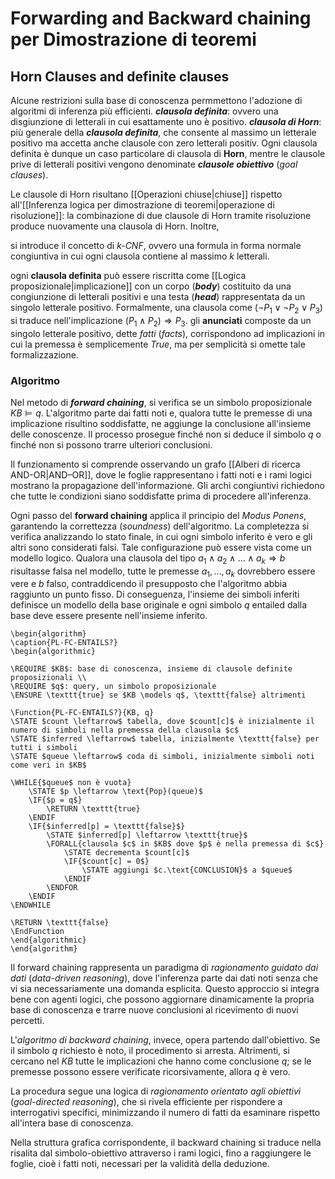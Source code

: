 # Forwarding and Backward chaining per Dimostrazione di teoremi
## Horn Clauses and definite clauses
Alcune restrizioni sulla base di conoscenza permmettono l'adozione di algoritmi di inferenza più efficienti.
***clausola definita***: ovvero una disgiunzione di letterali in cui esattamente uno è positivo.
***clausola di Horn***: più generale della ***clausola definita***, che consente al massimo un letterale positivo ma accetta anche clausole con zero letterali positiv. 
Ogni clausola definita è dunque un caso particolare di clausola di **Horn**, mentre le clausole prive di letterali positivi vengono denominate ***clausole obiettivo*** (*goal clauses*).

Le clausole di Horn risultano [[Operazioni chiuse|chiuse]] rispetto all'[[Inferenza logica per dimostrazione di teoremi|operazione di risoluzione]]: la combinazione di due clausole di Horn tramite risoluzione produce nuovamente una clausola di Horn. Inoltre, 

si introduce il concetto di *k-CNF*, ovvero una formula in forma normale congiuntiva in cui ogni clausola contiene al massimo $k$ letterali.


ogni **clausola definita** può essere riscritta come [[Logica proposizionale|implicazione]] con un corpo (***body***) costituito da una congiunzione di letterali positivi e una testa (***head***) rappresentata da un singolo letterale positivo. Formalmente, una clausola come $(\neg P_1 \lor \neg P_2 \lor P_3)$ si traduce nell'implicazione $(P_1 \land P_2) \Rightarrow P_3$. gli **anunciati** composte da un singolo letterale positivo, dette *fatti* (*facts*), corrispondono ad implicazioni in cui la premessa è semplicemente $True$, ma per semplicità si omette tale formalizzazione.

### Algoritmo


Nel metodo di ***forward chaining***, si verifica se un simbolo proposizionale $KB \models q$. L'algoritmo parte dai fatti noti e, qualora tutte le premesse di una implicazione risultino soddisfatte, ne aggiunge la conclusione all'insieme delle conoscenze. Il processo prosegue finché non si deduce il simbolo $q$ o finché non si possono trarre ulteriori conclusioni.

Il funzionamento si comprende osservando un grafo [[Alberi di ricerca AND-OR|AND–OR]], dove le foglie rappresentano i fatti noti e i rami logici mostrano la propagazione dell'informazione. Gli archi congiuntivi richiedono che tutte le condizioni siano soddisfatte prima di procedere all'inferenza.

Ogni passo del **forward chaining** applica il principio del *Modus Ponens*, garantendo la correttezza (*soundness*) dell'algoritmo. La completezza si verifica analizzando lo stato finale, in cui ogni simbolo inferito è vero e gli altri sono considerati falsi. Tale configurazione può essere vista come un modello logico. Qualora una clausola del tipo $a_1 \land a_2 \land \dots \land a_k \Rightarrow b$ risultasse falsa nel modello, tutte le premesse $a_1, \dots, a_k$ dovrebbero essere vere e $b$ falso, contraddicendo il presupposto che l'algoritmo abbia raggiunto un punto fisso. Di conseguenza, l'insieme dei simboli inferiti definisce un modello della base originale e ogni simbolo $q$ entailed dalla base deve essere presente nell'insieme inferito.

```pseudo
\begin{algorithm}
\caption{PL-FC-ENTAILS?}
\begin{algorithmic}

\REQUIRE $KB$: base di conoscenza, insieme di clausole definite proposizionali \\
\REQUIRE $q$: query, un simbolo proposizionale
\ENSURE \texttt{true} se $KB \models q$, \texttt{false} altrimenti

\Function{PL-FC-ENTAILS?}{KB, q}
\STATE $count \leftarrow$ tabella, dove $count[c]$ è inizialmente il numero di simboli nella premessa della clausola $c$
\STATE $inferred \leftarrow$ tabella, inizialmente \texttt{false} per tutti i simboli
\STATE $queue \leftarrow$ coda di simboli, inizialmente simboli noti come veri in $KB$

\WHILE{$queue$ non è vuota}
    \STATE $p \leftarrow \text{Pop}(queue)$
    \IF{$p = q$}
        \RETURN \texttt{true}
    \ENDIF
    \IF{$inferred[p] = \texttt{false}$}
        \STATE $inferred[p] \leftarrow \texttt{true}$
        \FORALL{clausola $c$ in $KB$ dove $p$ è nella premessa di $c$}
            \STATE decrementa $count[c]$
            \IF{$count[c] = 0$}
                \STATE aggiungi $c.\text{CONCLUSION}$ a $queue$
            \ENDIF
        \ENDFOR
    \ENDIF
\ENDWHILE

\RETURN \texttt{false}
\EndFunction
\end{algorithmic}
\end{algorithm}

```



Il forward chaining rappresenta un paradigma di *ragionamento guidato dai dati* (*data-driven reasoning*), dove l'inferenza parte dai dati noti senza che vi sia necessariamente una domanda esplicita. Questo approccio si integra bene con agenti logici, che possono aggiornare dinamicamente la propria base di conoscenza e trarre nuove conclusioni al ricevimento di nuovi percetti.

L'*algoritmo di backward chaining*, invece, opera partendo dall'obiettivo. Se il simbolo $q$ richiesto è noto, il procedimento si arresta. Altrimenti, si cercano nel $KB$ tutte le implicazioni che hanno come conclusione $q$; se le premesse possono essere verificate ricorsivamente, allora $q$ è vero.

La procedura segue una logica di *ragionamento orientato agli obiettivi* (*goal-directed reasoning*), che si rivela efficiente per rispondere a interrogativi specifici, minimizzando il numero di fatti da esaminare rispetto all'intera base di conoscenza.

Nella struttura grafica corrispondente, il backward chaining si traduce nella risalita dal simbolo-obiettivo attraverso i rami logici, fino a raggiungere le foglie, cioè i fatti noti, necessari per la validità della deduzione.

